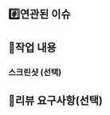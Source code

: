 ## #️⃣연관된 이슈
<!-- ex) #이슈번호, #이슈번호 -->


## 📝작업 내용
<!-- 이번 PR에서 작업한 내용을 간략히 설명해주세요(이미지 첨부 가능) -->


### 스크린샷 (선택)

## 💬리뷰 요구사항(선택)
<!-- 리뷰어가 특별히 봐주었으면 하는 부분이 있다면 작성해주세요 -->
<!-- ex) 메서드 XXX의 이름을 더 잘 짓고 싶은데 혹시 좋은 명칭이 있을까요? --> 


